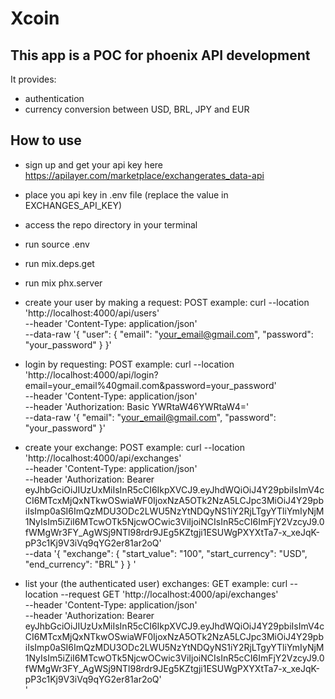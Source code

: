 # Xcoin

## This app is a POC for phoenix API development
It provides:
  - authentication
  - currency conversion between USD, BRL, JPY and EUR

## How to use
- sign up and get your api key here https://apilayer.com/marketplace/exchangerates_data-api
- place you api key in .env file (replace the value in EXCHANGES_API_KEY)
- access the repo directory in your terminal
- run source .env

- run mix.deps.get
- run mix phx.server

- create your user by making a request:
    POST example:
    curl --location 'http://localhost:4000/api/users' \
    --header 'Content-Type: application/json' \
    --data-raw '{
        "user": {
            "email": "your_email@gmail.com",
            "password": "your_password"
        }
    }'

- login by requesting:
    POST example:
    curl --location 'http://localhost:4000/api/login?email=your_email%40gmail.com&password=your_password' \
    --header 'Content-Type: application/json' \
    --header 'Authorization: Basic YWRtaW46YWRtaW4=' \
    --data-raw '{
        "email": "your_email@gmail.com",
        "password": "your_password"
    }'

- create your exchange:
    POST example:
    curl --location 'http://localhost:4000/api/exchanges' \
    --header 'Content-Type: application/json' \
    --header 'Authorization: Bearer eyJhbGciOiJIUzUxMiIsInR5cCI6IkpXVCJ9.eyJhdWQiOiJ4Y29pbiIsImV4cCI6MTcxMjQxNTkwOSwiaWF0IjoxNzA5OTk2NzA5LCJpc3MiOiJ4Y29pbiIsImp0aSI6ImQzMDU3ODc2LWU5NzYtNDQyNS1iY2RjLTgyYTliYmIyNjM1NyIsIm5iZiI6MTcwOTk5NjcwOCwic3ViIjoiNCIsInR5cCI6ImFjY2VzcyJ9.0fWMgWr3FY_AgWSj9NTl98rdr9JEg5KZtgji1ESUWgPXYXtTa7-x_xeJqK-pP3c1Kj9V3iVq9qYG2er81ar2oQ' \
    --data '{
        "exchange": {
            "start_value": "100",
            "start_currency": "USD",
            "end_currency": "BRL"
        }
    }
    '

- list your (the authenticated user) exchanges:
    GET example:
    curl --location --request GET 'http://localhost:4000/api/exchanges' \
    --header 'Content-Type: application/json' \
    --header 'Authorization: Bearer eyJhbGciOiJIUzUxMiIsInR5cCI6IkpXVCJ9.eyJhdWQiOiJ4Y29pbiIsImV4cCI6MTcxMjQxNTkwOSwiaWF0IjoxNzA5OTk2NzA5LCJpc3MiOiJ4Y29pbiIsImp0aSI6ImQzMDU3ODc2LWU5NzYtNDQyNS1iY2RjLTgyYTliYmIyNjM1NyIsIm5iZiI6MTcwOTk5NjcwOCwic3ViIjoiNCIsInR5cCI6ImFjY2VzcyJ9.0fWMgWr3FY_AgWSj9NTl98rdr9JEg5KZtgji1ESUWgPXYXtTa7-x_xeJqK-pP3c1Kj9V3iVq9qYG2er81ar2oQ' \
    '
